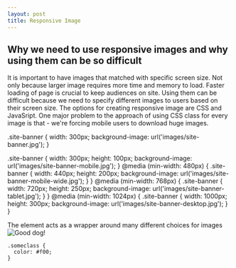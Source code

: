 ```yaml
---
layout: post 
title: Responsive Image
---
```


## Why we need to use responsive images and why using them can be so difficult

It is important to have images that matched with specific screen size. 
Not only because larger image requires more time and memory to load. 
Faster loading of page is crucial to keep audiences on site. 
Using them can be difficult because we need to specify different images to users based on their screen size. 
The options for creating responsive image are CSS and JavaSript. 
One major problem to the approach of using CSS class for every image is that - we're forcing mobile users to download huge images. 


.site-banner {   width: 300px;   background-image: url('images/site-banner.jpg'); }

.site-banner {   width: 300px;   height: 100px;   background-image: url('images/site-banner-mobile.jpg'); }  @media (min-width: 480px) {   .site-banner {     width: 440px;     height: 200px;     background-image: url('images/site-banner-mobile-wide.jpg');   } }  @media (min-width: 768px) {   .site-banner {     width: 720px;     height: 250px;     background-image: url('images/site-banner-tablet.jpg');   } }  @media (min-width: 1024px) {   .site-banner {     width: 1000px;     height: 300px;     background-image: url('images/site-banner-desktop.jpg');   } }

The <picture> element acts as a wrapper around many different choices for images
<picture>   <source media="(min-width: 1024px)" srcset="images/site-banner-desktop.jpg, images/site-banner-desktop@2x.jpg 2x"></source>   <source media="(min-width: 768px)" srcset="images/site-banner-tablet.jpg, fimages/site-banner-tablet@2x.jpg 2x"></source>   <img srcset="images/site-banner-mobile.jpg, images/site-banner-mobile@2x.jpg 2x" alt="Good dog!"> </picture>



```
.someclass {
  color: #f00;
}
```
